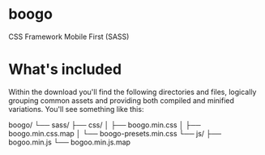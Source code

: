 # boogo
CSS Framework Mobile First (SASS)

<h1>What's included</h1>
Within the download you'll find the following directories and files, logically grouping common assets and providing both compiled and minified variations. You'll see something like this:

boogo/
└── sass/
    ├── css/
    │   ├── boogo.min.css
    │   ├── boogo.min.css.map
    │   └── boogo-presets.min.css
    └── js/
        ├── bogoo.min.js
        └── bogoo.min.js.map
